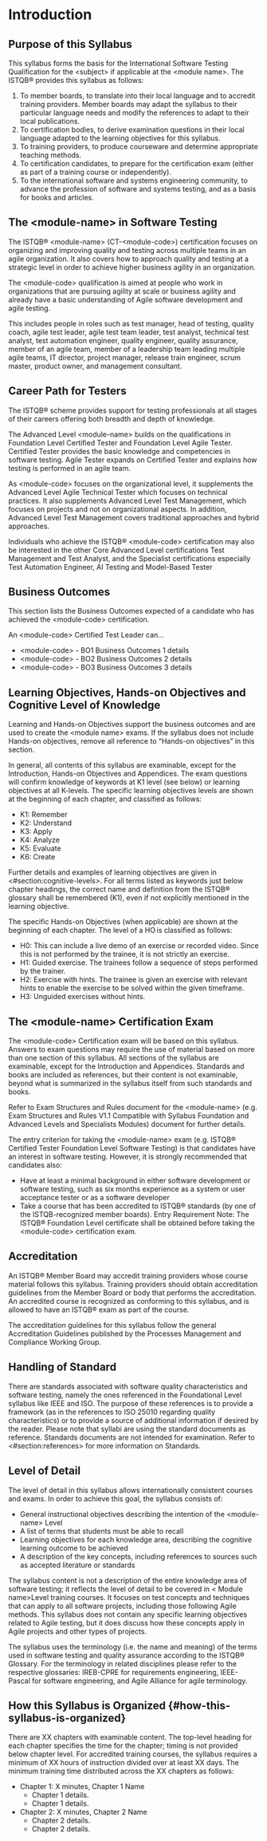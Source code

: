 # Introduction

## Purpose of this Syllabus

This syllabus forms the basis for the International Software Testing Qualification for the \<subject\> if applicable at the \<module name\>. The ISTQB® provides this syllabus as follows:

1. To member boards, to translate into their local language and to accredit training providers. Member boards may adapt the syllabus to their particular language needs and modify the references to adapt to their local publications.
2. To certification bodies, to derive examination questions in their local language adapted to the learning objectives for this syllabus.
3. To training providers, to produce courseware and determine appropriate teaching methods.
4. To certification candidates, to prepare for the certification exam (either as part of a training course or independently).
5. To the international software and systems engineering community, to advance the profession of software and systems testing, and as a basis for books and articles.

## The \<module-name\> in Software Testing

The ISTQB® \<module-name\> (CT-\<module-code\>) certification focuses on organizing and improving quality and testing across multiple teams in an agile organization. It also covers how to approach quality and testing at a strategic level in order to achieve higher business agility in an organization.

The \<module-code\> qualification is aimed at people who work in organizations that are pursuing agility at scale or business agility and already have a basic understanding of Agile software development and agile testing.

This includes people in roles such as test manager, head of testing, quality coach, agile test leader, agile test team leader, test analyst, technical test analyst, test automation engineer, quality engineer, quality assurance, member of an agile team, member of a leadership team leading multiple agile teams, IT director, project manager, release train engineer, scrum master, product owner, and management consultant.

## Career Path for Testers

The ISTQB® scheme provides support for testing professionals at all stages of their careers offering both breadth and depth of knowledge.

The Advanced Level \<module-name\> builds on the qualifications in Foundation Level Certified Tester and Foundation Level Agile Tester. Certified Tester provides the basic knowledge and competencies in software testing. Agile Tester expands on Certified Tester and explains how testing is performed in an agile team.

As \<module-code\> focuses on the organizational level, it supplements the Advanced Level Agile Technical Tester which focuses on technical practices. It also supplements Advanced Level Test Management, which focuses on projects and not on organizational aspects. In addition, Advanced Level Test Management covers traditional approaches and hybrid approaches.

Individuals who achieve the ISTQB® \<module-code\> certification may also be interested in the other Core Advanced Level certifications Test Management and Test Analyst, and the Specialist certifications especially Test Automation Engineer, AI Testing and Model-Based Tester

## Business Outcomes

This section lists the Business Outcomes expected of a candidate who has achieved the \<module-code\> certification.

An \<module-code\> Certified Test Leader can…

* \<module-code\> - BO1 Business Outcomes 1 details
* \<module-code\> - BO2 Business Outcomes 2 details
* \<module-code\> - BO3 Business Outcomes 3 details

## Learning Objectives, Hands-on Objectives and Cognitive Level of Knowledge

Learning and Hands-on Objectives support the business outcomes and are used to create the \<module name\> exams. If the syllabus does not include Hands-on objectives, remove all reference to “Hands-on objectives” in this section.

In general, all contents of this syllabus are examinable, except for the Introduction, Hands-on Objectives and Appendices. The exam questions will confirm knowledge of keywords at K1 level (see below) or learning objectives at all K-levels.
The specific learning objectives levels are shown at the beginning of each chapter, and classified as follows:

* K1: Remember
* K2: Understand
* K3: Apply
* K4: Analyze
* K5: Evaluate
* K6: Create

Further details and examples of learning objectives are given in <#section:cognitive-levels>.
For all terms listed as keywords just below chapter headings, the correct name and definition from the ISTQB® glossary shall be remembered (K1), even if not explicitly mentioned in the learning objective.

The specific Hands-on Objectives (when applicable) are shown at the beginning of each chapter. The level of a HO is classified as follows:  

* H0: This can include a live demo of an exercise or recorded video. Since this is not performed by the trainee, it is not strictly an exercise.  
* H1: Guided exercise. The trainees follow a sequence of steps performed by the trainer.  
* H2: Exercise with hints. The trainee is given an exercise with relevant hints to enable the exercise to be solved within the given timeframe.  
* H3: Unguided exercises without hints.  


## The \<module-name\> Certification Exam

The \<module-code\> Certification exam will be based on this syllabus. Answers to exam questions may require the use of material based on more than one section of this syllabus. All sections of the syllabus are examinable, except for the Introduction and Appendices. Standards and books are included as references, but their content is not examinable, beyond what is summarized in the syllabus itself from such standards and books.

Refer to Exam Structures and Rules document for the \<module-name\> (e.g. Exam Structures and Rules V1.1 Compatible with Syllabus Foundation and Advanced Levels and Specialists Modules) document for further details.

The entry criterion for taking the \<module-name\> exam (e.g. ISTQB® Certified Tester Foundation Level Software Testing) is that candidates have an interest in software testing. However, it is strongly recommended that candidates also: 

* Have at least a minimal background in either software development or software testing, such as six months experience as a system or user acceptance tester or as a software developer
* Take a course that has been accredited to ISTQB® standards (by one of the ISTQB-recognized member boards).
Entry Requirement Note: The ISTQB® Foundation Level certificate shall be obtained before taking the \<module-code\> certification exam.

## Accreditation

An ISTQB® Member Board may accredit training providers whose course material follows this syllabus. Training providers should obtain accreditation guidelines from the Member Board or body that performs the accreditation. An accredited course is recognized as conforming to this syllabus, and is allowed to have an ISTQB® exam as part of the course.

The accreditation guidelines for this syllabus follow the general Accreditation Guidelines published by the Processes Management and Compliance Working Group.

## Handling of Standard

There are standards associated with software quality characteristics and software testing, namely the ones referenced in the Foundational Level syllabus like IEEE and ISO. The purpose of these references is to provide a framework (as in the references to ISO 25010 regarding quality characteristics) or to provide a source of additional information if desired by the reader.  Please note that syllabi are using the standard documents as reference. Standards documents are not intended for examination. Refer to <#section:references> for more information on Standards.

## Level of Detail

The level of detail in this syllabus allows internationally consistent courses and exams. In order to achieve this goal, the syllabus consists of:

*	General instructional objectives describing the intention of the \<module-name\> Level
*	A list of terms that students must be able to recall 
*	Learning objectives for each knowledge area, describing the cognitive learning outcome to be achieved
*	A description of the key concepts, including references to sources such as accepted literature or standards

The syllabus content is not a description of the entire knowledge area of software testing; it reflects the level of detail to be covered in < Module name>Level training courses. It focuses on test concepts and techniques that can apply to all software projects, including those following Agile methods.  This syllabus does not contain any specific learning objectives related to Agile testing, but it does discuss how these concepts apply in Agile projects and other types of projects.  

The syllabus uses the terminology (i.e. the name and meaning) of the terms used in software testing and quality assurance according to the ISTQB® Glossary.
For the terminology in related disciplines please refer to the respective glossaries: IREB-CPRE for requirements engineering, IEEE-Pascal for software engineering, and Agile Alliance for agile terminology.

## How this Syllabus is Organized {#how-this-syllabus-is-organized}

There are XX chapters with examinable content. The top-level heading for each chapter specifies the time for the chapter; timing is not provided below chapter level. For accredited training courses, the syllabus requires a minimum of XX hours of instruction divided over at least XX days. The minimum training time distributed across the XX chapters as follows:

* Chapter 1: X minutes, Chapter 1 Name
  * Chapter 1 details.
  * Chapter 1 details.
* Chapter 2: X minutes, Chapter 2 Name
  * Chapter 2 details.
  * Chapter 2 details.